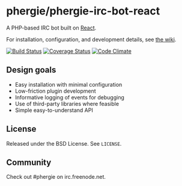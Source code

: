 # phergie/phergie-irc-bot-react

A PHP-based IRC bot built on [React](http://reactphp.org).

For installation, configuration, and development details, see [the wiki](https://github.com/phergie/phergie-irc-bot-react/wiki).

[![Build Status](https://secure.travis-ci.org/phergie/phergie-irc-bot-react.png?branch=master)](http://travis-ci.org/phergie/phergie-irc-bot-react)
[![Coverage Status](https://img.shields.io/coveralls/phergie/phergie-irc-bot-react.svg)](https://coveralls.io/r/phergie/phergie-irc-bot-react)
[![Code Climate](https://codeclimate.com/github/phergie/phergie-irc-bot-react/badges/gpa.svg)](https://codeclimate.com/github/phergie/phergie-irc-bot-react)

## Design goals

* Easy installation with minimal configuration
* Low-friction plugin development
* Informative logging of events for debugging
* Use of third-party libraries where feasible
* Simple easy-to-understand API

## License

Released under the BSD License. See `LICENSE`.

## Community

Check out #phergie on irc.freenode.net.
